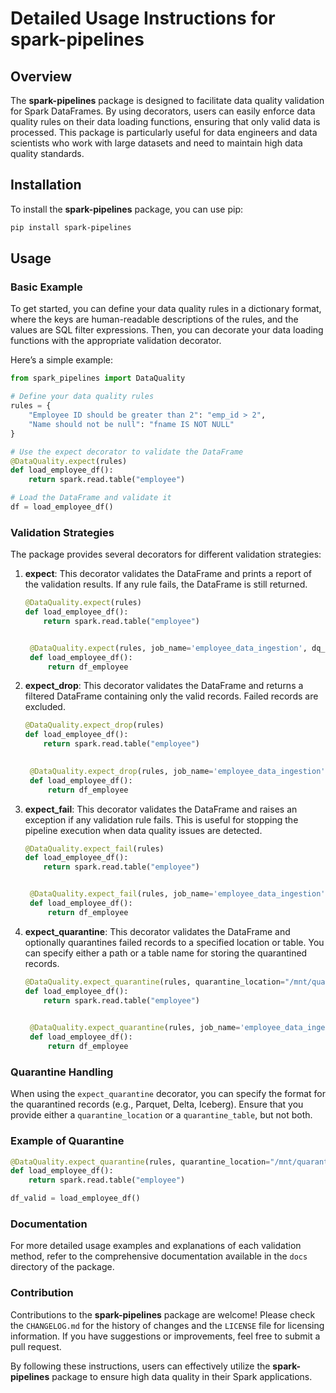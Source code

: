 # Detailed Usage Instructions for spark-pipelines

## Overview

The **spark-pipelines** package is designed to facilitate data quality validation for Spark DataFrames. By using decorators, users can easily enforce data quality rules on their data loading functions, ensuring that only valid data is processed. This package is particularly useful for data engineers and data scientists who work with large datasets and need to maintain high data quality standards.

## Installation

To install the **spark-pipelines** package, you can use pip:

```bash
pip install spark-pipelines
```

## Usage

### Basic Example

To get started, you can define your data quality rules in a dictionary format, where the keys are human-readable descriptions of the rules, and the values are SQL filter expressions. Then, you can decorate your data loading functions with the appropriate validation decorator.

Here’s a simple example:

```python
from spark_pipelines import DataQuality

# Define your data quality rules
rules = {
    "Employee ID should be greater than 2": "emp_id > 2",
    "Name should not be null": "fname IS NOT NULL"
}

# Use the expect decorator to validate the DataFrame
@DataQuality.expect(rules)
def load_employee_df():
    return spark.read.table("employee")

# Load the DataFrame and validate it
df = load_employee_df()
```

### Validation Strategies

The package provides several decorators for different validation strategies:

1. **expect**: This decorator validates the DataFrame and prints a report of the validation results. If any rule fails, the DataFrame is still returned.

   ```python
   @DataQuality.expect(rules)
   def load_employee_df():
       return spark.read.table("employee")


    @DataQuality.expect(rules, job_name='employee_data_ingestion', dq_table_name='quality_db.default.data_quality')
    def load_employee_df():
        return df_employee

   ```

2. **expect_drop**: This decorator validates the DataFrame and returns a filtered DataFrame containing only the valid records. Failed records are excluded.

   ```python
   @DataQuality.expect_drop(rules)
   def load_employee_df():
       return spark.read.table("employee")

    
    @DataQuality.expect_drop(rules, job_name='employee_data_ingestion', dq_table_name='quality_db.default.data_quality')
    def load_employee_df():
        return df_employee
   ```

3. **expect_fail**: This decorator validates the DataFrame and raises an exception if any validation rule fails. This is useful for stopping the pipeline execution when data quality issues are detected.

   ```python
   @DataQuality.expect_fail(rules)
   def load_employee_df():
       return spark.read.table("employee")


    @DataQuality.expect_fail(rules, job_name='employee_data_ingestion', dq_table_name='quality_db.default.data_quality')
    def load_employee_df():
        return df_employee
   ```

4. **expect_quarantine**: This decorator validates the DataFrame and optionally quarantines failed records to a specified location or table. You can specify either a path or a table name for storing the quarantined records.

   ```python
   @DataQuality.expect_quarantine(rules, quarantine_location="/mnt/quarantine/employees")
   def load_employee_df():
       return spark.read.table("employee")

    
    @DataQuality.expect_quarantine(rules, job_name='employee_data_ingestion', dq_table_name='quality_db.default.data_quality', quarantine_table='nilesh.default.quarantine_tbl01', quarantine_format='delta')
    def load_employee_df():
        return df_employee
   ```

### Quarantine Handling

When using the `expect_quarantine` decorator, you can specify the format for the quarantined records (e.g., Parquet, Delta, Iceberg). Ensure that you provide either a `quarantine_location` or a `quarantine_table`, but not both.

### Example of Quarantine

```python
@DataQuality.expect_quarantine(rules, quarantine_location="/mnt/quarantine/employees", quarantine_format="delta")
def load_employee_df():
    return spark.read.table("employee")

df_valid = load_employee_df()
```

### Documentation

For more detailed usage examples and explanations of each validation method, refer to the comprehensive documentation available in the `docs` directory of the package.

### Contribution

Contributions to the **spark-pipelines** package are welcome! Please check the `CHANGELOG.md` for the history of changes and the `LICENSE` file for licensing information. If you have suggestions or improvements, feel free to submit a pull request.

By following these instructions, users can effectively utilize the **spark-pipelines** package to ensure high data quality in their Spark applications.